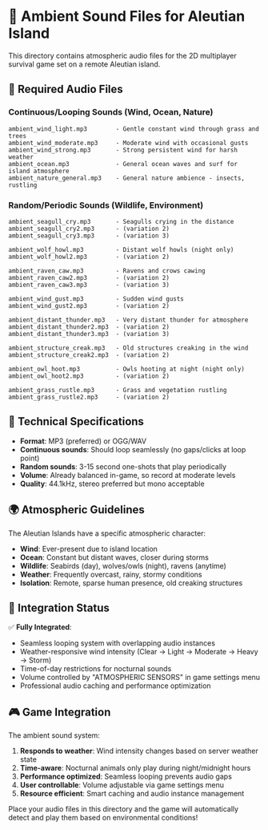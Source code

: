 # 🌊 Ambient Sound Files for Aleutian Island

This directory contains atmospheric audio files for the 2D multiplayer survival game set on a remote Aleutian island.

## 📁 Required Audio Files

### Continuous/Looping Sounds (Wind, Ocean, Nature)
```
ambient_wind_light.mp3        - Gentle constant wind through grass and trees
ambient_wind_moderate.mp3     - Moderate wind with occasional gusts  
ambient_wind_strong.mp3       - Strong persistent wind for harsh weather
ambient_ocean.mp3             - General ocean waves and surf for island atmosphere
ambient_nature_general.mp3    - General nature ambience - insects, rustling
```

### Random/Periodic Sounds (Wildlife, Environment)
```
ambient_seagull_cry.mp3       - Seagulls crying in the distance
ambient_seagull_cry2.mp3      - (variation 2)
ambient_seagull_cry3.mp3      - (variation 3)

ambient_wolf_howl.mp3         - Distant wolf howls (night only)
ambient_wolf_howl2.mp3        - (variation 2)

ambient_raven_caw.mp3         - Ravens and crows cawing  
ambient_raven_caw2.mp3        - (variation 2)
ambient_raven_caw3.mp3        - (variation 3)

ambient_wind_gust.mp3         - Sudden wind gusts
ambient_wind_gust2.mp3        - (variation 2)

ambient_distant_thunder.mp3   - Very distant thunder for atmosphere
ambient_distant_thunder2.mp3  - (variation 2)
ambient_distant_thunder3.mp3  - (variation 3)

ambient_structure_creak.mp3   - Old structures creaking in the wind
ambient_structure_creak2.mp3  - (variation 2)

ambient_owl_hoot.mp3          - Owls hooting at night (night only)
ambient_owl_hoot2.mp3         - (variation 2)

ambient_grass_rustle.mp3      - Grass and vegetation rustling
ambient_grass_rustle2.mp3     - (variation 2)
```

## 🎵 Technical Specifications

- **Format**: MP3 (preferred) or OGG/WAV
- **Continuous sounds**: Should loop seamlessly (no gaps/clicks at loop point)
- **Random sounds**: 3-15 second one-shots that play periodically
- **Volume**: Already balanced in-game, so record at moderate levels
- **Quality**: 44.1kHz, stereo preferred but mono acceptable

## 🌍 Atmospheric Guidelines

The Aleutian Islands have a specific atmospheric character:
- **Wind**: Ever-present due to island location
- **Ocean**: Constant but distant waves, closer during storms  
- **Wildlife**: Seabirds (day), wolves/owls (night), ravens (anytime)
- **Weather**: Frequently overcast, rainy, stormy conditions
- **Isolation**: Remote, sparse human presence, old creaking structures

## 🔧 Integration Status

✅ **Fully Integrated**: 
- Seamless looping system with overlapping audio instances
- Weather-responsive wind intensity (Clear → Light → Moderate → Heavy → Storm)
- Time-of-day restrictions for nocturnal sounds
- Volume controlled by "ATMOSPHERIC SENSORS" in game settings menu
- Professional audio caching and performance optimization

## 🎮 Game Integration

The ambient sound system:
1. **Responds to weather**: Wind intensity changes based on server weather state
2. **Time-aware**: Nocturnal animals only play during night/midnight hours  
3. **Performance optimized**: Seamless looping prevents audio gaps
4. **User controllable**: Volume adjustable via game settings menu
5. **Resource efficient**: Smart caching and audio instance management

Place your audio files in this directory and the game will automatically detect and play them based on environmental conditions! 